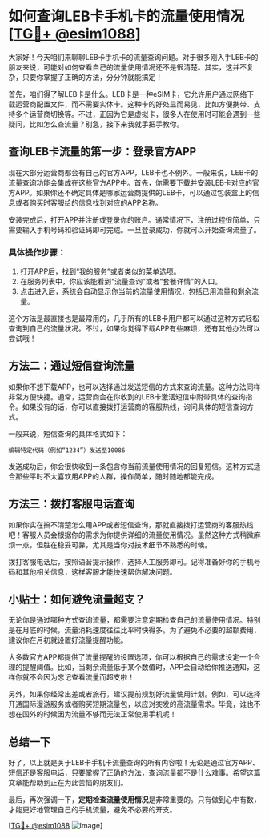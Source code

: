 # 如何查询LEB卡手机卡的流量使用情况[[TG💪+ @esim1088](https://t.me/s/esim1088)]

大家好！今天咱们来聊聊LEB卡手机卡的流量查询问题。对于很多刚入手LEB卡的朋友来说，可能对如何查看自己的流量使用情况还不是很清楚。其实，这并不复杂，只要你掌握了正确的方法，分分钟就能搞定！

首先，咱们得了解LEB卡是什么。LEB卡是一种eSIM卡，它允许用户通过网络下载运营商配置文件，而不需要实体卡。这种卡的好处显而易见，比如方便携带、支持多个运营商切换等。不过，正因为它是虚拟卡，很多人在使用时可能会遇到一些疑问，比如怎么查流量？别急，接下来我就手把手教你。

## 查询LEB卡流量的第一步：登录官方APP

现在大部分运营商都会有自己的官方APP，LEB卡也不例外。一般来说，LEB卡的流量查询功能会集成在这些官方APP中。首先，你需要下载并安装LEB卡对应的官方APP。如果你还不确定具体是哪家运营商提供的LEB卡，可以通过包装盒上的信息或者购买时客服给的信息找到对应的APP名称。

安装完成后，打开APP并注册或登录你的账户。通常情况下，注册过程很简单，只需要输入手机号码和验证码即可完成。一旦登录成功，你就可以开始查询流量了。

### 具体操作步骤：

1. 打开APP后，找到“我的服务”或者类似的菜单选项。
2. 在服务列表中，你应该能看到“流量查询”或者“套餐详情”的入口。
3. 点击进入后，系统会自动显示你当前的流量使用情况，包括已用流量和剩余流量。

这个方法是最直接也是最常用的，几乎所有的LEB卡用户都可以通过这种方式轻松查询到自己的流量状况。不过，如果你觉得下载APP有些麻烦，还有其他办法可以尝试哦！

## 方法二：通过短信查询流量

如果你不想下载APP，也可以选择通过发送短信的方式来查询流量。这种方法同样非常方便快捷。通常，运营商会在你收到的LEB卡激活短信中附带具体的查询指令。如果没有的话，你可以直接拨打运营商的客服热线，询问具体的短信查询方式。

一般来说，短信查询的具体格式如下：
```
编辑特定代码（例如“1234”）发送至10086
```

发送成功后，你会很快收到一条包含你当前流量使用情况的回复短信。这种方式适合那些平时不太喜欢用APP的人群，操作简单，随时随地都能完成。

## 方法三：拨打客服电话查询

如果你实在搞不清楚怎么用APP或者短信查询，那就直接拨打运营商的客服热线吧！客服人员会根据你的需求为你提供详细的流量使用情况。虽然这种方式稍微麻烦一点，但胜在稳妥可靠，尤其是当你对技术细节不熟悉的时候。

拨打客服电话后，按照语音提示操作，选择人工服务即可。记得准备好你的手机号码和其他相关信息，这样客服才能快速帮你解决问题。

## 小贴士：如何避免流量超支？

无论你是通过哪种方式查询流量，都需要注意定期检查自己的流量使用情况。特别是在月底的时候，流量消耗速度往往比平时快得多。为了避免不必要的超额费用，建议你在月初就设置好流量提醒功能。

大多数官方APP都提供了流量提醒的设置选项，你可以根据自己的需求设定一个合理的提醒阈值。比如，当剩余流量低于某个数值时，APP会自动给你推送通知，这样你就不会因为忘记查看流量而超支啦！

另外，如果你经常出差或者旅行，建议提前规划好流量使用计划。例如，可以选择开通国际漫游服务或者购买短期流量包，以应对突发的高流量需求。毕竟，谁也不想在国外的时候因为流量不够而无法正常使用手机呢！

## 总结一下

好了，以上就是关于LEB卡手机卡流量查询的所有内容啦！无论是通过官方APP、短信还是客服电话，只要掌握了正确的方法，查询流量都不是什么难事。希望这篇文章能帮助到正在为此苦恼的朋友们。

最后，再次强调一下，**定期检查流量使用情况**是非常重要的。只有做到心中有数，才能更好地管理自己的手机流量，避免不必要的开支。

[[TG💪+ @esim1088](https://t.me/s/esim1088) ![Image](https://i.postimg.cc/4NQfJmqS/Snipaste-2025-05-13-00-14-12.png)]